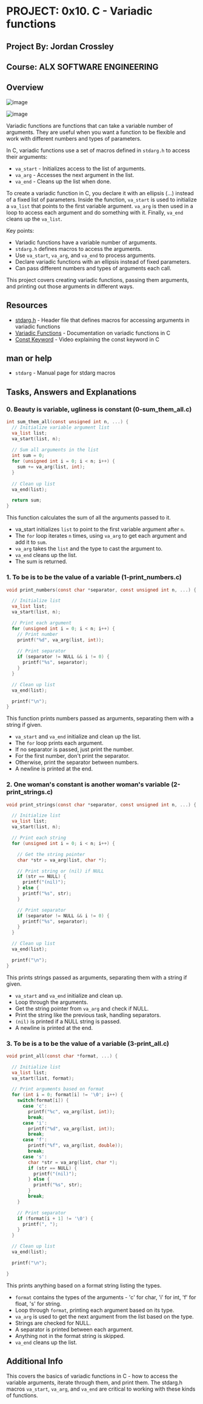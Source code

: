 # PROJECT: 0x10. C - Variadic functions

## Project By: Jordan Crossley

## Course: ALX SOFTWARE ENGINEERING 

## Overview

![image](https://slideplayer.com/slide/12182675/71/images/3/Variadic+Functions+in+C.jpg)

![image](https://qph.cf2.quoracdn.net/main-qimg-e411b04ad11b1390dbae4caec08e6381-pjlq)

Variadic functions are functions that can take a variable number of arguments. They are useful when you want a function to be flexible and work with different numbers and types of parameters. 

In C, variadic functions use a set of macros defined in `stdarg.h` to access their arguments:

- `va_start` - Initializes access to the list of arguments.
- `va_arg` - Accesses the next argument in the list.
- `va_end` - Cleans up the list when done.

To create a variadic function in C, you declare it with an ellipsis (...) instead of a fixed list of parameters. Inside the function, `va_start` is used to initialize a `va_list` that points to the first variable argument. `va_arg` is then used in a loop to access each argument and do something with it. Finally, `va_end` cleans up the `va_list`.

Key points:

- Variadic functions have a variable number of arguments.
- `stdarg.h` defines macros to access the arguments.
- Use `va_start`, `va_arg`, and `va_end` to process arguments.
- Declare variadic functions with an ellipsis instead of fixed parameters.
- Can pass different numbers and types of arguments each call.

This project covers creating variadic functions, passing them arguments, and printing out those arguments in different ways.
## Resources
- [stdarg.h](https://en.wikipedia.org/wiki/Stdarg.h) - Header file that defines macros for accessing arguments in variadic functions
- [Variadic Functions](https://www.gnu.org/software/libc/manual/html_node/Variadic-Functions.html) - Documentation on variadic functions in C
- [Const Keyword](https://www.youtube.com/watch?v=1W4oyuOdXv8) - Video explaining the const keyword in C

## man or help
- `stdarg` - Manual page for stdarg macros

## Tasks, Answers and Explanations

### 0. Beauty is variable, ugliness is constant (0-sum_them_all.c)

```c
int sum_them_all(const unsigned int n, ...) {
  // Initialize variable argument list
  va_list list;
  va_start(list, n);
  
  // Sum all arguments in the list
  int sum = 0;
  for (unsigned int i = 0; i < n; i++) {
    sum += va_arg(list, int);
  }
  
  // Clean up list
  va_end(list);

  return sum;
}
```

This function calculates the sum of all the arguments passed to it. 

- va_start initializes `list` to point to the first variable argument after `n`.
- The `for` loop iterates `n` times, using `va_arg` to get each argument and add it to `sum`. 
- `va_arg` takes the `list` and the type to cast the argument to.
- `va_end` cleans up the list.
- The sum is returned.

### 1. To be is to be the value of a variable (1-print_numbers.c)

```c
void print_numbers(const char *separator, const unsigned int n, ...) {

  // Initialize list
  va_list list;
  va_start(list, n);

  // Print each argument
  for (unsigned int i = 0; i < n; i++) {
    // Print number
    printf("%d", va_arg(list, int));
    
    // Print separator  
    if (separator != NULL && i != 0) {
      printf("%s", separator);
    }
  }

  // Clean up list
  va_end(list);

  printf("\n");
}
```

This function prints numbers passed as arguments, separating them with a string if given.

- `va_start` and `va_end` initialize and clean up the list.
- The `for` loop prints each argument.
- If no separator is passed, just print the number.
- For the first number, don't print the separator.
- Otherwise, print the separator between numbers.
- A newline is printed at the end.

### 2. One woman's constant is another woman's variable (2-print_strings.c)

```c
void print_strings(const char *separator, const unsigned int n, ...) {

  // Initialize list
  va_list list;
  va_start(list, n);

  // Print each string
  for (unsigned int i = 0; i < n; i++) {

    // Get the string pointer
    char *str = va_arg(list, char *);

    // Print string or (nil) if NULL
    if (str == NULL) {
      printf("(nil)");
    } else {
      printf("%s", str);
    }

    // Print separator
    if (separator != NULL && i != 0) {
      printf("%s", separator);
    }
  }

  // Clean up list
  va_end(list);

  printf("\n");
}
```

This prints strings passed as arguments, separating them with a string if given.

- `va_start` and `va_end` initialize and clean up. 
- Loop through the arguments.
- Get the string pointer from `va_arg` and check if NULL.
- Print the string like the previous task, handling separators.
- `(nil)` is printed if a NULL string is passed.
- A newline is printed at the end.

### 3. To be is a to be the value of a variable (3-print_all.c)

```c
void print_all(const char *format, ...) {

  // Initialize list
  va_list list;
  va_start(list, format);

  // Print arguments based on format
  for (int i = 0; format[i] != '\0'; i++) {
    switch(format[i]) {
      case 'c':
        printf("%c", va_arg(list, int));
        break;
      case 'i':
        printf("%d", va_arg(list, int));
        break;
      case 'f':
        printf("%f", va_arg(list, double));
        break;
      case 's':
        char *str = va_arg(list, char *);
        if (str == NULL) {
          printf("(nil)");
        } else {
          printf("%s", str);
        }
        break;
    }

    // Print separator
    if (format[i + 1] != '\0') {
      printf(", "); 
    }
  }

  // Clean up list
  va_end(list);

  printf("\n");

}
```

This prints anything based on a format string listing the types.

- `format` contains the types of the arguments - 'c' for char, 'i' for int, 'f' for float, 's' for string.
- Loop through `format`, printing each argument based on its type. 
- `va_arg` is used to get the next argument from the list based on the type.
- Strings are checked for NULL.
- A separator is printed between each argument.
- Anything not in the format string is skipped.
- `va_end` cleans up the list.

## Additional Info
This covers the basics of variadic functions in C - how to access the variable arguments, iterate through them, and print them. The stdarg.h macros `va_start`, `va_arg`, and `va_end` are critical to working with these kinds of functions.
